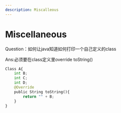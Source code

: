 ```yaml
---
description: Miscalleous
---
```


# Miscellaneous

Question：如何让java知道如何打印一个自己定义的class

Ans:必须要在class定义里override toString()

```python
Class A{
    int B;
    int C;
    int D;
    @Override
    public String toString(){
        return "" + B;
    }    
}
```
